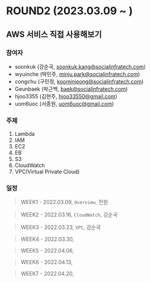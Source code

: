 # ROUND2 (2023.03.09 ~ )

## AWS 서비스 직접 사용해보기 

### 참여자

- soonkuk (강순국, soonkuk.kang@socialinfratech.com)
- wyuinche (박민주, minju.park@socialinfratech.com)
- congchu (구민정, koominjeong@socialinfratech.com)
- Geunbaek (박근백, baek@socialinfratech.com)
- hjoo3355 (김현주, hjoo33550@gmail.com)
- uom6uoc (서종원, uom6uoc@gmail.com)

### 주제

1. Lambda
2. IAM
3. EC2
4. EB
5. S3
6. CloudWatch
7. VPC(Virtual Private Cloud)

### 일정

> WEEK1 - 2022.03.09, `Overview`, 전원

> WEEK2 - 2022.03.16, `CloudWatch`, 강순국

> WEEK3 - 2022.03.23, `VPC`, 강순국

> WEEK4 - 2022.03.30, 

> WEEK5 - 2022.04.06, 

> WEEK6 - 2022.04.13, 

> WEEK7 - 2022.04.20, 



